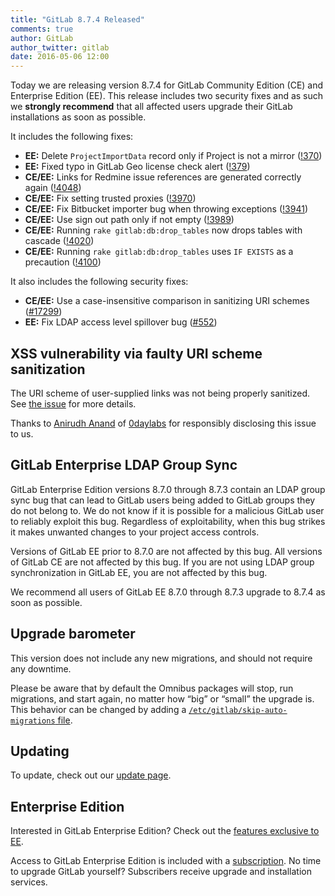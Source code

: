 ```yaml
---
title: "GitLab 8.7.4 Released"
comments: true
author: GitLab
author_twitter: gitlab
date: 2016-05-06 12:00
---
```


Today we are releasing version 8.7.4 for GitLab Community Edition (CE) and
Enterprise Edition (EE). This release includes two security fixes and as such we
**strongly recommend** that all affected users upgrade their GitLab
installations as soon as possible.

It includes the following fixes:

- **EE:** Delete `ProjectImportData` record only if Project is not a mirror
  ([!370])
- **EE:** Fixed typo in GitLab Geo license check alert ([!379])
- **CE/EE:** Links for Redmine issue references are generated correctly again
  ([!4048])
- **CE/EE:** Fix setting trusted proxies ([!3970])
- **CE/EE:** Fix Bitbucket importer bug when throwing exceptions ([!3941])
- **CE/EE:** Use sign out path only if not empty ([!3989])
- **CE/EE:** Running `rake gitlab:db:drop_tables` now drops tables with cascade
  ([!4020])
- **CE/EE:** Running `rake gitlab:db:drop_tables` uses `IF EXISTS` as a
  precaution ([!4100])

It also includes the following security fixes:

- **CE/EE:** Use a case-insensitive comparison in sanitizing URI schemes
  ([#17299])
- **EE:** Fix LDAP access level spillover bug ([#552])

<!-- more -->

## XSS vulnerability via faulty URI scheme sanitization

The URI scheme of user-supplied links was not being properly sanitized. See
[the issue][#17299] for more details.

Thanks to [Anirudh Anand](https://hackerone.com/a0xnirudh) of [0daylabs] for
responsibly disclosing this issue to us.

## GitLab Enterprise LDAP Group Sync

GitLab Enterprise Edition versions 8.7.0 through 8.7.3 contain an LDAP
group sync bug that can lead to GitLab users being added to GitLab groups they
do not belong to. We do not know if it is possible for a malicious GitLab user
to reliably exploit this bug. Regardless of exploitability, when this bug
strikes it makes unwanted changes to your project access controls.

Versions of GitLab EE prior to 8.7.0 are not affected by this bug. All versions
of GitLab CE are not affected by this bug. If you are not using LDAP group
synchronization in GitLab EE, you are not affected by this bug.

We recommend all users of GitLab EE 8.7.0 through 8.7.3 upgrade to 8.7.4 as soon
as possible.

## Upgrade barometer

This version does not include any new migrations, and should not require any
downtime.

Please be aware that by default the Omnibus packages will stop, run migrations,
and start again, no matter how “big” or “small” the upgrade is. This behavior
can be changed by adding a [`/etc/gitlab/skip-auto-migrations`
file](http://doc.gitlab.com/omnibus/update/README.html).

## Updating

To update, check out our [update page](https://about.gitlab.com/update).

## Enterprise Edition

Interested in GitLab Enterprise Edition? Check out the [features exclusive to
EE](http://about.gitlab.com/features/#enterprise).

Access to GitLab Enterprise Edition is included with a [subscription](http://www.gitlab.com/subscription/).
No time to upgrade GitLab yourself? Subscribers receive upgrade and installation
services.

[!370]: https://gitlab.com/gitlab-org/gitlab-ee/merge_requests/370
[!379]: https://gitlab.com/gitlab-org/gitlab-ee/merge_requests/379
[!4048]: https://gitlab.com/gitlab-org/gitlab-ce/merge_requests/4048
[!3970]: https://gitlab.com/gitlab-org/gitlab-ce/merge_requests/3970
[!3941]: https://gitlab.com/gitlab-org/gitlab-ce/merge_requests/3941
[!3989]: https://gitlab.com/gitlab-org/gitlab-ce/merge_requests/3989
[!4020]: https://gitlab.com/gitlab-org/gitlab-ce/merge_requests/4020
[!4100]: https://gitlab.com/gitlab-org/gitlab-ce/merge_requests/4100
[#552]: https://gitlab.com/gitlab-org/gitlab-ee/issues/552
[#17299]: https://gitlab.com/gitlab-org/gitlab-ce/issues/17299
[0daylabs]: https://0daylabs.com
